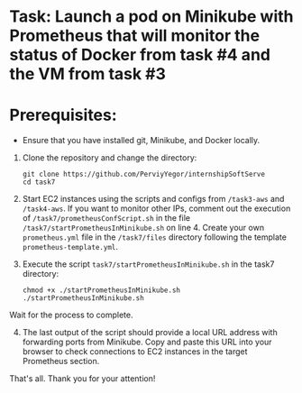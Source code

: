 # Task: Launch a pod on Minikube with Prometheus that will monitor the status of Docker from task #4 and the VM from task #3

# Prerequisites:
 - Ensure that you have installed git, Minikube, and Docker locally.

1. Clone the repository and change the directory:
    ```
    git clone https://github.com/PerviyYegor/internshipSoftServe
    cd task7
    ```

2. Start EC2 instances using the scripts and configs from `/task3-aws` and `/task4-aws`. 
If you want to monitor other IPs, comment out the execution of `/task7/prometheusConfScript.sh`  in the file `/task7/startPrometheusInMinikube.sh` on line 4. 
Create your own `prometheus.yml` file in the `/task7/files` directory following the template `prometheus-template.yml`.

3. Execute the script `task7/startPrometheusInMinikube.sh` in the task7 directory:
    ```
    chmod +x ./startPrometheusInMinikube.sh
    ./startPrometheusInMinikube.sh
    ```
Wait for the process to complete.

4. The last output of the script should provide a local URL address with forwarding ports from Minikube. 
Copy and paste this URL into your browser to check connections to EC2 instances in the target Prometheus section.

That's all. Thank you for your attention!
